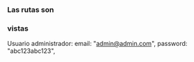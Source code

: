 ### Las rutas son
### vistas



Usuario administrador:
 email: "admin@admin.com",
password: "abc123abc123",